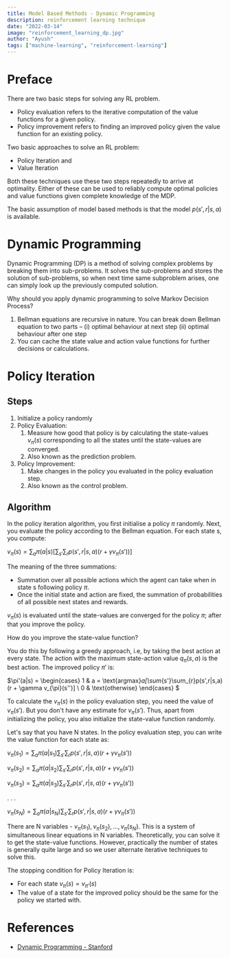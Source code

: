 ```yaml
---
title: Model Based Methods - Dynamic Programming
description: reinforcement learning technique
date: "2022-03-14"
image: "reinforcement_learning_dp.jpg"
author: "Ayush"
tags: ["machine-learning", "reinforcement-learning"]
---
```


# Preface

There are two basic steps for solving any RL problem.

- Policy evaluation refers to the iterative computation of the value functions for a given policy.
- Policy improvement refers to finding an improved policy given the value function for an existing policy.

Two basic approaches to solve an RL problem:
- Policy Iteration and
- Value Iteration

Both these techniques use these two steps repeatedly to arrive at optimality. Either of these can be used to reliably compute optimal policies and value functions given complete knowledge of the MDP.

The basic assumption of model based methods is that the model $p(s', r|s, a)$ is available.

# Dynamic Programming

Dynamic Programming (DP) is a method of solving complex problems by breaking them into sub-problems. It solves the sub-problems and stores the solution of sub-problems, so when next time same subproblem arises, one can simply look up the previously computed solution.

Why should you apply dynamic programming to solve Markov Decision Process?

1. Bellman equations are recursive in nature. You can break down Bellman equation to two parts – (i) optimal behaviour at next step (ii) optimal behaviour after one step
2. You can cache the state value and action value functions for further decisions or calculations.

# Policy Iteration

## Steps
1. Initialize a policy randomly
2. Policy Evaluation:
    1. Measure how good that policy is by calculating the state-values $v_{\pi}(s)$ corresponding to all the states until the state-values are converged.
    2. Also known as the prediction problem.
3. Policy Improvement:
    1. Make changes in the policy you evaluated in the policy evaluation step.
    2. Also known as the control problem.

## Algorithm
In the policy iteration algorithm, you first initialise a policy $\pi$ randomly. Next, you evaluate the policy according to the Bellman equation. For each state s, you compute:

$v_{\pi}(s) = \sum_{a}\pi(a|s)[\sum_{s'}\sum_{r}p(s',r|s,a)(r + \gamma v_{\pi}(s'))]$

The meaning of the three summations: 
- Summation over all possible actions which the agent can take when in state s following policy $\pi$. 
- Once the initial state and action are fixed, the summation of probabilities of all possible next states and rewards.

$v_{\pi}(s)$ is evaluated until the state-values are converged for the policy $\pi$; after that you improve the policy.

How do you improve the state-value function? 

You do this by following a greedy approach, i.e, by taking the best action at every state.  The action with the maximum state-action value $q_{\pi}(s, a)$ is the best action. The improved policy $\pi'$ is:


$\pi'(a|s) = \begin{cases}
1 & a = \text{argmax}_a[\sum_{s'}\sum_{r}p(s',r|s,a)(r + \gamma v_{\pi}(s'')]  \\
   0 & \text{otherwise}
\end{cases}
$

To calculate the $v_{\pi}(s)$ in the policy evaluation step, you need the value of $v_{\pi}(s')$. But you don't have any estimate for $v_{\pi}(s')$. Thus, apart from initializing the policy, you also initialize the state-value function randomly.

Let's say that you have N states. In the policy evaluation step, you can write the value function for each state as:

${v_{\pi}(s_1) = \sum_{a}\pi(a|s_1)\sum_{s'}\sum_{r}p(s',r|s,a)(r + \gamma v_{\pi}(s'))}$


${v_{\pi}(s_2) = \sum_{a}\pi(a|s_2)\sum_{s'}\sum_{r}p(s',r|s,a)(r + \gamma v_{\pi}(s'))}$


${v_{\pi}(s_3) = \sum_{a}\pi(a|s_3)\sum_{s'}\sum_{r}p(s',r|s,a)(r + \gamma v_{\pi}(s'))}$

.
.
.

${v_{\pi}(s_N) = \sum_{a}\pi(a|s_N)\sum_{s'}\sum_{r}p(s',r|s,a)(r + \gamma v_{\pi}(s'))}$

There are N variables - $v_{\pi}(s_1), v_{\pi}(s_2), ..., v_{\pi}(s_N)$. This is a system of simultaneous linear equations in N variables. Theoretically, you can solve it to get the state-value functions. However, practically the number of states is generally quite large and so we user alternate iterative techniques to solve this.

The stopping condition for Policy Iteration is:
- For each state $v_{\pi}(s) = v_{\pi'}(s)$
- The value of a state for the improved policy should be the same for the policy we started with.

# References

- [Dynamic Programming - Stanford](https://web.stanford.edu/class/cs97si/04-dynamic-programming.pdf)

